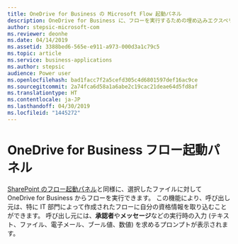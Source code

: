 ```yaml
---
title: OneDrive for Business の Microsoft Flow 起動パネル
description: OneDrive for Business に、フローを実行するための埋め込みエクスペリエンスが備わります
author: stepsic-microsoft-com
ms.reviewer: deonhe
ms.date: 04/14/2019
ms.assetid: 3388bed6-565e-e911-a973-000d3a1c79c5
ms.topic: article
ms.service: business-applications
ms.author: stepsic
audience: Power user
ms.openlocfilehash: bad1facc7f2a5cefd305c4d6801597def16ac9ce
ms.sourcegitcommit: 2a74fca6d58a1a6abe2c19cac21deae64d5fd8af
ms.translationtype: HT
ms.contentlocale: ja-JP
ms.lasthandoff: 04/30/2019
ms.locfileid: "1445272"
---
```

# <a name="onedrive-for-business-flow-launch-panel"></a>OneDrive for Business フロー起動パネル



[SharePoint のフロー起動パネル](https://flow.microsoft.com/blog/introducing-flow-launch-panel-in-sharepoint-lists-and-libraries/)と同様に、選択したファイルに対して OneDrive for Business からフローを実行できます。 この機能により、呼び出し元は、特に IT 部門によって作成されたフローに自分の資格情報を取り込むことができます。 呼び出し元には、**承認者**や**メッセージ**などの実行時の入力 (テキスト、ファイル、電子メール、ブール値、数値) を求めるプロンプトが表示されます。
